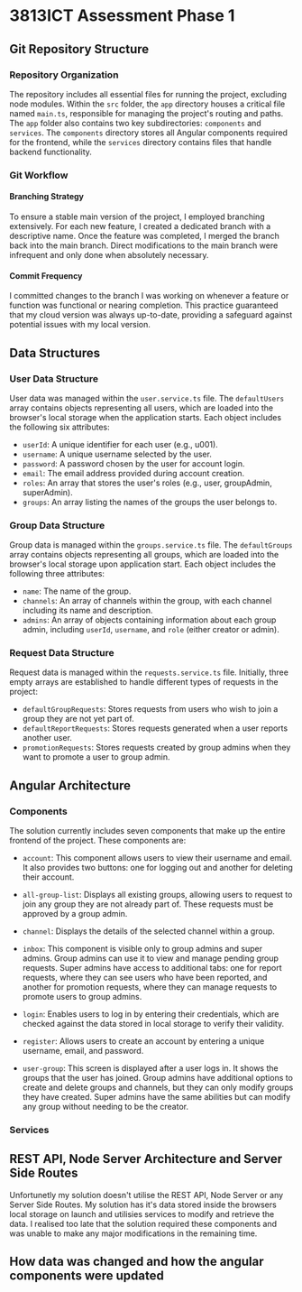# 3813ICT Assessment Phase 1

## Git Repository Structure

### Repository Organization

The repository includes all essential files for running the project, excluding node modules. Within the `src` folder, the `app` directory houses a critical file named `main.ts`, responsible for managing the project's routing and paths. The `app` folder also contains two key subdirectories: `components` and `services`. The `components` directory stores all Angular components required for the frontend, while the `services` directory contains files that handle backend functionality.


### Git Workflow

#### Branching Strategy
To ensure a stable main version of the project, I employed branching extensively. For each new feature, I created a dedicated branch with a descriptive name. Once the feature was completed, I merged the branch back into the main branch. Direct modifications to the main branch were infrequent and only done when absolutely necessary.


#### Commit Frequency
I committed changes to the branch I was working on whenever a feature or function was functional or nearing completion. This practice guaranteed that my cloud version was always up-to-date, providing a safeguard against potential issues with my local version.

## Data Structures
### User Data Structure
User data was managed within the `user.service.ts` file. The `defaultUsers` array contains objects representing all users, which are loaded into the browser's local storage when the application starts. Each object includes the following six attributes:
* `userId`: A unique identifier for each user (e.g., u001).
* `username`: A unique username selected by the user.
* `password`: A password chosen by the user for account login.
* `email`: The email address provided during account creation.
* `roles`: An array that stores the user's roles (e.g., user, groupAdmin, superAdmin).
* `groups`: An array listing the names of the groups the user belongs to.

### Group Data Structure
Group data is managed within the `groups.service.ts` file. The `defaultGroups` array contains objects representing all groups, which are loaded into the browser's local storage upon application start. Each object includes the following three attributes:
* `name`: The name of the group.
* `channels`: An array of channels within the group, with each channel including its name and description.
* `admins`: An array of objects containing information about each group admin, including `userId`, `username`, and `role` (either creator or admin).

### Request Data Structure
Request data is managed within the `requests.service.ts` file. Initially, three empty arrays are established to handle different types of requests in the project:
* `defaultGroupRequests`: Stores requests from users who wish to join a group they are not yet part of.
* `defaultReportRequests`: Stores requests generated when a user reports another user.
* `promotionRequests`: Stores requests created by group admins when they want to promote a user to group admin.


## Angular Architecture
### Components
The solution currently includes seven components that make up the entire frontend of the project. These components are:

* `account`: This component allows users to view their username and email. It also provides two buttons: one for logging out and another for deleting their account.

* `all-group-list`: Displays all existing groups, allowing users to request to join any group they are not already part of. These requests must be approved by a group admin.

* `channel`: Displays the details of the selected channel within a group.

* `inbox`: This component is visible only to group admins and super admins. Group admins can use it to view and manage pending group requests. Super admins have access to additional tabs: one for report requests, where they can see users who have been reported, and another for promotion requests, where they can manage requests to promote users to group admins.

* `login`: Enables users to log in by entering their credentials, which are checked against the data stored in local storage to verify their validity.

* `register`: Allows users to create an account by entering a unique username, email, and password.

* `user-group`: This screen is displayed after a user logs in. It shows the groups that the user has joined. Group admins have additional options to create and delete groups and channels, but they can only modify groups they have created. Super admins have the same abilities but can modify any group without needing to be the creator.

### Services


## REST API, Node Server Architecture and Server Side Routes
Unfortunetly my solution doesn't utilise the REST API, Node Server or any Server Side Routes. My solution has it's data stored inside the browsers local storage on launch and utilisies services to modify and retrieve the data. I realised too late that the solution required these components and was unable to make any major modifications in the remaining time.

## How data was changed and how the angular components were updated
